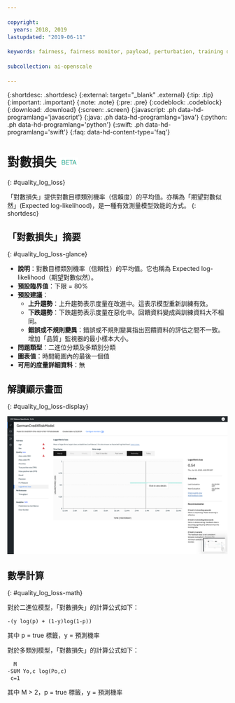 ```yaml
---

copyright:
  years: 2018, 2019
lastupdated: "2019-06-11"

keywords: fairness, fairness monitor, payload, perturbation, training data, debiased, Logarithmic loss

subcollection: ai-openscale

---
```


{:shortdesc: .shortdesc}
{:external: target="_blank" .external}
{:tip: .tip}
{:important: .important}
{:note: .note}
{:pre: .pre}
{:codeblock: .codeblock}
{:download: .download}
{:screen: .screen}
{:javascript: .ph data-hd-programlang='javascript'}
{:java: .ph data-hd-programlang='java'}
{:python: .ph data-hd-programlang='python'}
{:swift: .ph data-hd-programlang='swift'}
{:faq: data-hd-content-type='faq'}

# 對數損失 ![測試版標記](images/beta.png)
{: #quality_log_loss}

「對數損失」提供對數目標類別機率（信賴度）的平均值。亦稱為「期望對數似然」(Expected log-likelihood)，是一種有效測量模型效能的方式。
{: shortdesc}

## 「對數損失」摘要
{: #quality_log_loss-glance}

- **說明**：對數目標類別機率（信賴性）的平均值。它也稱為 Expected log-likelihood（期望對數似然）。
- **預設臨界值**：下限 = 80%
- **預設建議**：
   - **上升趨勢**：上升趨勢表示度量在改進中。這表示模型重新訓練有效。
   - **下跌趨勢**：下跌趨勢表示度量在惡化中。回饋資料變成與訓練資料大不相同。
   - **錯誤或不規則變異**：錯誤或不規則變異指出回饋資料的評估之間不一致。增加「品質」監視器的最小樣本大小。
- **問題類型**：二進位分類及多類別分類
- **圖表值**：時間範圍內的最後一個值
- **可用的度量詳細資料**：無

## 解讀顯示畫面
{: #quality_log_loss-display}

![顯示「對數損失」](images/quality-log-loss.png)

## 數學計算
{: #quality_log_loss-math}

對於二進位模型，「對數損失」的計算公式如下：

```
-(y log(p) + (1-y)log(1-p))
```

其中 p = true 標籤，y = 預測機率

對於多類別模型，「對數損失」的計算公式如下：

```
  M
-SUM Yo,c log(Po,c)
 c=1 
```

其中 M > 2，p = true 標籤，y = 預測機率
